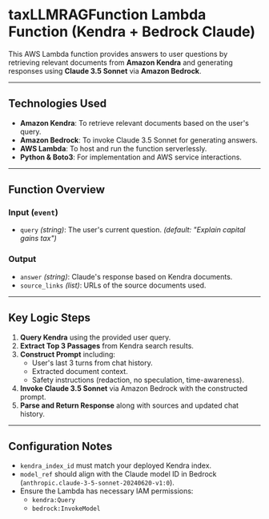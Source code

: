 # taxLLMRAGFunction Lambda Function (Kendra + Bedrock Claude)

This AWS Lambda function provides answers to user questions by retrieving relevant documents from **Amazon Kendra** and generating responses using **Claude 3.5 Sonnet** via **Amazon Bedrock**.

---

##  Technologies Used

- **Amazon Kendra**: To retrieve relevant documents based on the user's query.
- **Amazon Bedrock**: To invoke Claude 3.5 Sonnet for generating answers.
- **AWS Lambda**: To host and run the function serverlessly.
- **Python & Boto3**: For implementation and AWS service interactions.

---

##  Function Overview

### Input (`event`)
- `query` *(string)*: The user's current question. *(default: "Explain capital gains tax")*

### Output
- `answer` *(string)*: Claude's response based on Kendra documents.
- `source_links` *(list)*: URLs of the source documents used.

---

##  Key Logic Steps

1. **Query Kendra** using the provided user query.
2. **Extract Top 3 Passages** from Kendra search results.
3. **Construct Prompt** including:
   - User's last 3 turns from chat history.
   - Extracted document context.
   - Safety instructions (redaction, no speculation, time-awareness).
4. **Invoke Claude 3.5 Sonnet** via Amazon Bedrock with the constructed prompt.
5. **Parse and Return Response** along with sources and updated chat history.

---

##  Configuration Notes

- `kendra_index_id` must match your deployed Kendra index.
- `model_ref` should align with the Claude model ID in Bedrock (`anthropic.claude-3-5-sonnet-20240620-v1:0`).
- Ensure the Lambda has necessary IAM permissions:
  - `kendra:Query`
  - `bedrock:InvokeModel`

